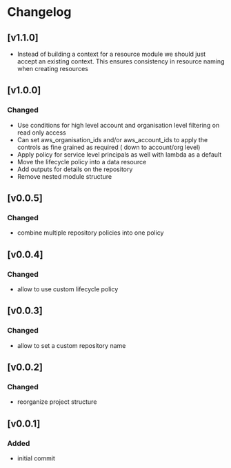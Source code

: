 # Changelog

## [v1.1.0]

- Instead of building a context for a resource module we should just accept an existing context. This ensures consistency 
in resource naming when creating resources

## [v1.0.0]

### Changed

- Use conditions for high level account and organisation level filtering on read only access
- Can set aws_organisation_ids and/or aws_account_ids to apply the controls as fine grained as required ( down to account/org level)
- Apply policy for service level principals as well with lambda as a default
- Move the lifecycle policy into a data resource
- Add outputs for details on the repository
- Remove nested module structure

## [v0.0.5]

### Changed

- combine multiple repository policies into one policy

## [v0.0.4]

### Changed

- allow to use custom lifecycle policy

## [v0.0.3]

### Changed

- allow to set a custom repository name

## [v0.0.2]

### Changed

- reorganize project structure

## [v0.0.1]

### Added

- initial commit
